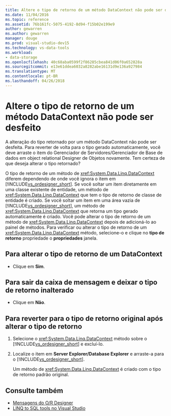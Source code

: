 ```yaml
---
title: Altere o tipo de retorno de um método DataContext não pode ser desfeito
ms.date: 11/04/2016
ms.topic: reference
ms.assetid: 76b161fc-5075-4192-8d94-f15b02e199e9
author: gewarren
ms.author: gewarren
manager: douge
ms.prod: visual-studio-dev15
ms.technology: vs-data-tools
ms.workload:
- data-storage
ms.openlocfilehash: 40c68aba0599f2f86285cbea841d06f0a652828a
ms.sourcegitcommit: e13e61ddea6032a8282abe16131d9e136a927984
ms.translationtype: MT
ms.contentlocale: pt-BR
ms.lasthandoff: 04/26/2018
---
```

# <a name="changing-the-return-type-of-a-datacontext-method-cannot-be-undone"></a>Altere o tipo de retorno de um método DataContext não pode ser desfeito

A alteração do tipo retornado por um método DataContext não pode ser desfeita. Para reverter de volta para o tipo gerado automaticamente, você deve arraste o item do Gerenciador de Servidores/Gerenciador de Base de dados em object relational Designer de Objetos novamente. Tem certeza de que deseja alterar o tipo retornado?

O tipo de retorno de um método de <xref:System.Data.Linq.DataContext> diferem dependendo de onde você ignora o item em [!INCLUDE[vs_ordesigner_short](../data-tools/includes/vs_ordesigner_short_md.md)]. Se você soltar um item diretamente em uma classe existente de entidade, um método de <xref:System.Data.Linq.DataContext> que tem o tipo de retorno de classe de entidade é criado. Se você soltar um item em uma área vazia de [!INCLUDE[vs_ordesigner_short](../data-tools/includes/vs_ordesigner_short_md.md)], um método de <xref:System.Data.Linq.DataContext> que retorna um tipo gerado automaticamente é criado. Você pode alterar o tipo de retorno de um método de <xref:System.Data.Linq.DataContext> depois de adicioná-lo ao painel de métodos. Para verificar ou alterar o tipo de retorno de um <xref:System.Data.Linq.DataContext> método, selecione-o e clique no **tipo de retorno** propriedade o **propriedades** janela.

## <a name="to-change-the-return-type-of-a-datacontext"></a>Para alterar o tipo de retorno de um DataContext

- Clique em **Sim**.

## <a name="to-exit-the-message-box-and-leave-the-return-type-unchanged"></a>Para sair da caixa de mensagem e deixar o tipo de retorno inalterado

- Clique em **Não**.

## <a name="to-revert-to-the-original-return-type-after-changing-the-return-type"></a>Para reverter para o tipo de retorno original após alterar o tipo de retorno

1. Selecione o <xref:System.Data.Linq.DataContext> método sobre o [!INCLUDE[vs_ordesigner_short](../data-tools/includes/vs_ordesigner_short_md.md)] e excluí-lo.

2. Localize o item em **Server Explorer/Database Explorer** e arraste-a para o [!INCLUDE[vs_ordesigner_short](../data-tools/includes/vs_ordesigner_short_md.md)].

    Um método de <xref:System.Data.Linq.DataContext> é criado com o tipo de retorno padrão original.

## <a name="see-also"></a>Consulte também

- [Mensagens do O/R Designer](../data-tools/o-r-designer-messages.md)
- [LINQ to SQL tools no Visual Studio](../data-tools/linq-to-sql-tools-in-visual-studio2.md)